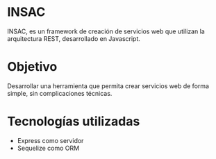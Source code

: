 # INSAC
INSAC, es un framework de creación de servicios web que utilizan la arquitectura REST, desarrollado en Javascript.

# Objetivo
Desarrollar una herramienta que permita crear servicios web de forma simple, sin complicaciones técnicas.

# Tecnologías utilizadas
- Express como servidor
- Sequelize como ORM
